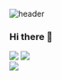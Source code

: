 <!--
**Sangmin-Jeon/Sangmin-Jeon** is a ✨ _special_ ✨ repository because its `README.md` (this file) appears on your GitHub profile.

Here are some ideas to get you started:

- 🔭 I’m currently working on ...
- 🌱 I’m currently learning ...
- 👯 I’m looking to collaborate on ...
- 🤔 I’m looking for help with ...
- 💬 Ask me about ...
- 📫 How to reach me: ...
- 😄 Pronouns: ...
- ⚡ Fun fact: ...
-->
![header](https://capsule-render.vercel.app/api?type=waving&color=8977AD&section=header&text=Sangmin's%20github&fontColor=ffffff)   
### Hi there 👋   
   
<img src="https://img.shields.io/badge/-iOS-%23000000?logo=Apple&logoColor=white"/>   <img src="https://img.shields.io/badge/-Swift-white?logo=Swift&logoColor=orange"/>   
<img src="https://img.shields.io/badge/-Xcode-blue?logo=Xcode&logoColor=black"/>
